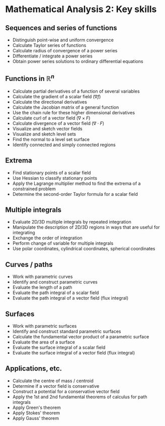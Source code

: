# Mathematical Analysis 2: Key skills

## Sequences and series of functions

- Distinguish point-wise and uniform convergence
- Calculate Taylor series of functions
- Calculate radius of convergence of a power series
- Differentiate / integrate a power series
- Obtain power series solutions to ordinary differential equations

## Functions in $\mathbb{R}^n$

- Calculate partial derivatives of a function of several variables
- Calculate the gradient of a scalar field ($\nabla f$)
- Calculate the directional derivatives
- Calculate the Jacobian matrix of a general function
- Use the chain rule for these higher dimensional derivatives
- Calculate curl of a vector field ($\nabla \times F$)
- Calculate divergence of a vector field ($\nabla \cdot F$)
- Visualize and sketch vector fields
- Visualize and sketch level sets
- Find the normal to a level set surface
- Identify connected and simply connected regions

## Extrema

- Find stationary points of a scalar field
- Use Hessian to classify stationary points
- Apply the Lagrange multiplier method to find the extrema of a constrained problem
- Determine the second-order Taylor formula for a scalar field

## Multiple integrals

- Evaluate 2D/3D multiple integrals by repeated integration
- Manipulate the description of 2D/3D regions in ways that are useful for integrating
- Exchange the order of integration
- Perform change of variable for multiple integrals
- Use polar coordinates, cylindrical coordinates, spherical coordinates

## Curves / paths

- Work with parametric curves
- Identify and construct parametric curves
- Evaluate the length of a path
- Evaluate the path integral of a scalar field
- Evaluate the path integral of a vector field (flux integral)

## Surfaces

- Work with parametric surfaces
- Identify and construct standard parametric surfaces
- Calculate the fundamental vector product of a parametric surface
- Evaluate the area of a surface
- Evaluate the surface integral of a scalar field
- Evaluate the surface integral of a vector field (flux integral)

## Applications, etc.

- Calculate the centre of mass / centroid
- Determine if a vector field is conservative
- Construct a potential for a conservative vector field
- Apply the 1st and 2nd fundamental theorems of calculus for path integrals
- Apply Green's theorem
- Apply Stokes' theorem
- Apply Gauss' theorem
